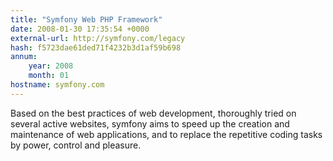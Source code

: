 ```yaml
---
title: "Symfony Web PHP Framework"
date: 2008-01-30 17:35:54 +0000
external-url: http://symfony.com/legacy
hash: f5723dae61ded71f4232b3d1af59b698
annum:
    year: 2008
    month: 01
hostname: symfony.com
---
```


Based on the best practices of web development, thoroughly tried on several active websites, symfony aims to speed up the creation and maintenance of web applications, and to replace the repetitive coding tasks by power, control and pleasure.
